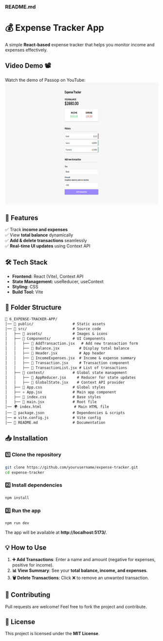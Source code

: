 ### **README.md**

# 💰 Expense Tracker App  

A simple **React-based** expense tracker that helps you monitor income and expenses effectively.


## Video Demo 📽️

Watch the demo of Passop on YouTube:
<a href="https://youtu.be/nZixoh50PoU" target="_blank">
    <img src="./image.png" width="800" height="400">
</a>


## **🚀 Features**
✅ Track **income and expenses**  
✅ View **total balance** dynamically  
✅ **Add & delete transactions** seamlessly  
✅ **Real-time UI updates** using Context API  

## **🛠 Tech Stack**
- **Frontend:** React (Vite), Context API  
- **State Management:** useReducer, useContext  
- **Styling:** CSS  
- **Build Tool:** Vite  

## **📂 Folder Structure**
```
📁 6_EXPENSE-TRACKER-APP/
│── 📂 public/                  # Static assets  
│── 📂 src/                     # Source code  
│   ├── 📂 assets/              # Images & icons  
│   ├── 📂 Components/          # UI Components  
│   │   ├── 📄 AddTransaction.jsx   # Add new transaction form  
│   │   ├── 📄 Balance.jsx         # Display total balance  
│   │   ├── 📄 Header.jsx          # App header  
│   │   ├── 📄 IncomeExpenses.jsx  # Income & expense summary  
│   │   ├── 📄 Transaction.jsx     # Transaction component  
│   │   ├── 📄 TransactionList.jsx # List of transactions  
│   ├── 📂 context/             # Global state management  
│   │   ├── 📄 AppReducer.jsx     # Reducer for state updates  
│   │   ├── 📄 GlobalState.jsx    # Context API provider  
│   ├── 🎨 App.css              # Global styles  
│   ├── ⚛️ App.jsx              # Main app component  
│   ├── 🎨 index.css            # Base styles  
│   ├── 🚀 main.jsx             # Root file  
│── 🌍 index.html               # Main HTML file  
│── 📜 package.json             # Dependencies & scripts  
│── ⚙️ vite.config.js           # Vite config  
│── 📖 README.md                # Documentation  
```

## **📥 Installation**
### 1️⃣ Clone the repository  
```sh
git clone https://github.com/yourusername/expense-tracker.git
cd expense-tracker
```

### 2️⃣ Install dependencies  
```sh
npm install
```

### 3️⃣ Run the app  
```sh
npm run dev
```
The app will be available at **http://localhost:5173/**.


## **💡 How to Use**
1. **➕ Add Transactions**: Enter a name and amount (negative for expenses, positive for income).  
2. **📊 View Summary**: See your **total balance, income, and expenses**.  
3. **🗑️ Delete Transactions**: Click ❌ to remove an unwanted transaction.  

## **🤝 Contributing**
Pull requests are welcome! Feel free to fork the project and contribute.

## **📜 License**
This project is licensed under the **MIT License**.


